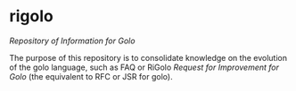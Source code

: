 # rigolo
*Repository of Information for Golo*

The purpose of this repository is to consolidate knowledge on the evolution of the golo language, such as FAQ or RiGolo
*Request for Improvement for Golo* (the equivalent to RFC or JSR for golo).
